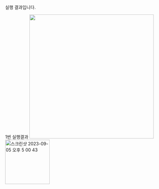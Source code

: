 실행 결과입니다.

1번 실행결과
<img src="https://github.com/skwldwld/PP1_Project1/blob/main/screenshots/스크린샷%202023-09-05%20오후%204.55.21.png?raw=true" width="400">
<img width="143" alt="스크린샷 2023-09-05 오후 5 00 43" src="https://github.com/skwldwld/PP1_Project1/assets/130373396/a3b6c74d-8066-42f2-b1b8-0a4911e12cc4">
